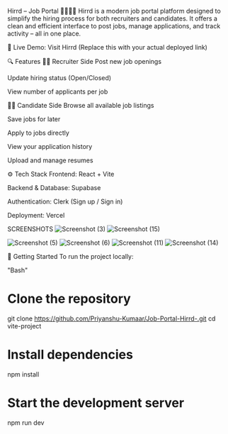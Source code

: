 Hirrd – Job Portal 👨‍💼👩‍💻
Hirrd is a modern job portal platform designed to simplify the hiring process for both recruiters and candidates. It offers a clean and efficient interface to post jobs, manage applications, and track activity – all in one place.

🔗 Live Demo: Visit Hirrd
(Replace this with your actual deployed link)

🔍 Features
👨‍💼 Recruiter Side
Post new job openings

Update hiring status (Open/Closed)

View number of applicants per job

👩‍💻 Candidate Side
Browse all available job listings

Save jobs for later

Apply to jobs directly

View your application history

Upload and manage resumes

⚙️ Tech Stack
Frontend: React + Vite

Backend & Database: Supabase

Authentication: Clerk (Sign up / Sign in)

Deployment: Vercel

SCREENSHOTS
![Screenshot (3)](https://github.com/user-attachments/assets/9cea5efc-dee5-4daa-9087-7ae2abb5832c)
![Screenshot (15)](https://github.com/user-attachments/assets/935564f5-4e27-4757-a3b9-614e7dd43448)

![Screenshot (5)](https://github.com/user-attachments/assets/97862758-b0f6-4bf2-a4fe-43b9843e6b0f)
![Screenshot (6)](https://github.com/user-attachments/assets/e0e7aabf-c8a9-42b9-bb5e-898732b92950)
![Screenshot (11)](https://github.com/user-attachments/assets/c68221eb-b064-44b3-b8e9-0c3055fc0e7a)
![Screenshot (14)](https://github.com/user-attachments/assets/3be96f2c-8721-4906-b649-20e52fd6e7f4)

🚀 Getting Started
To run the project locally:

"Bash"
# Clone the repository
git clone https://github.com/Priyanshu-Kumaar/Job-Portal-Hirrd-.git
cd vite-project

# Install dependencies
npm install

# Start the development server
npm run dev
